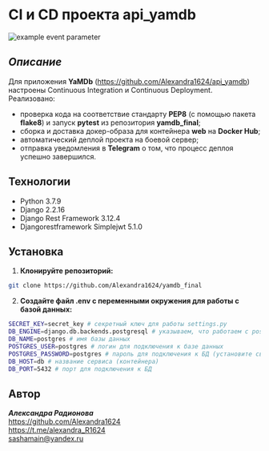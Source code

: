 # CI и CD проекта api_yamdb

![example event parameter](https://github.com/Alexandra1624/yamdb_final/actions/workflows/yamdb_workflow.yml/badge.svg?event=push)
## _Описание_
Для приложения **YaMDb** (https://github.com/Alexandra1624/api_yamdb) настроены Continuous Integration и Continuous Deployment. Реализовано:
- проверка кода на соответствие стандарту **PEP8** (с помощью пакета **flake8**) и запуск **pytest** из репозитория **yamdb_final**;
- сборка и доставка докер-образа для контейнера **web** на **Docker Hub**;
- автоматический деплой проекта на боевой сервер;
- отправка уведомления в **Telegram** о том, что процесс деплоя успешно завершился.

## Технологии
- Python 3.7.9
- Django 2.2.16
- Django Rest Framework 3.12.4
- Djangorestframework Simplejwt 5.1.0

## Установка
1. **Клонируйте репозиторий:**
```sh
git clone https://github.com/Alexandra1624/yamdb_final
```


2. **Создайте файл .env с переменными окружения для работы с базой данных:**
```sh
SECRET_KEY=secret_key # секретный ключ для работы settings.py
DB_ENGINE=django.db.backends.postgresql # указываем, что работаем с postgresql
DB_NAME=postgres # имя базы данных
POSTGRES_USER=postgres # логин для подключения к базе данных
POSTGRES_PASSWORD=postgres # пароль для подключения к БД (установите свой)
DB_HOST=db # название сервиса (контейнера)
DB_PORT=5432 # порт для подключения к БД
```

## Автор

**_Александра Радионова_**      
https://github.com/Alexandra1624        
https://t.me/alexandra_R1624            
sashamain@yandex.ru